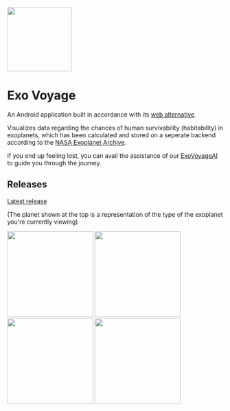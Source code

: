 <img src="https://github.com/avexxx3/exovoyage_app/blob/master/app/src/main/play_store_512.png" width="150">

# Exo Voyage
An Android application built in accordance with its [web alternative](https://github.com/stellalphatic/ExoPlanetProject).

Visualizes data regarding the chances of human survivability (habitability) in exoplanets, which has been calculated and stored on a seperate backend according to the [NASA Exoplanet Archive](https://exoplanetarchive.ipac.caltech.edu/).

If you end up feeling lost, you can avail the assistance of our [ExoVoyageAI](https://chatbot-3.vercel.app/) to guide you through the journey.

## Releases
[Latest release](https://github.com/avexxx3/ExoVoyage/releases/latest)

(The planet shown at the top is a representation of the type of the exoplanet you're currently viewing)

<img src="https://github.com/avexxx3/exovoyage_app/blob/master/.github/home.jpg" width="200"> <img src="https://github.com/avexxx3/exovoyage_app/blob/master/.github/habit.jpg" width="200"> <img src="https://github.com/avexxx3/exovoyage_app/blob/master/.github/nonhabit.jpg" width="200"> <img src="https://github.com/avexxx3/exovoyage_app/blob/master/.github/detail.jpg" width="200">

